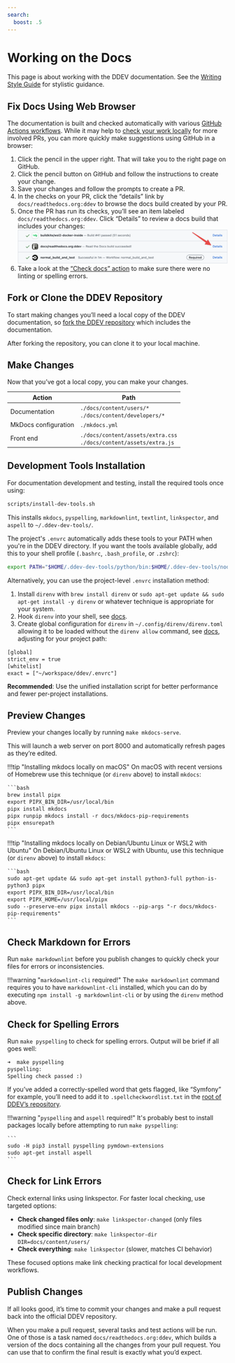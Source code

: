 ```yaml
---
search:
  boost: .5
---
```

# Working on the Docs

This page is about working with the DDEV documentation. See the [Writing Style Guide](writing-style-guide.md) for stylistic guidance.

## Fix Docs Using Web Browser

The documentation is built and checked automatically with various [GitHub Actions workflows](https://github.com/ddev/ddev/actions). While it may help to [check your work locally](#fork-or-clone-the-ddev-repository) for more involved PRs, you can more quickly make suggestions using GitHub in a browser:

1. Click the pencil in the upper right. That will take you to the right page on GitHub.
2. Click the pencil button on GitHub and follow the instructions to create your change.
3. Save your changes and follow the prompts to create a PR.
4. In the checks on your PR, click the “details” link by `docs/readthedocs.org:ddev` to browse the docs build created by your PR.
5. Once the PR has run its checks, you’ll see an item labeled `docs/readthedocs.org:ddev`. Click “Details” to review a docs build that includes your changes:
    ![Documentation preview build link](../images/docs-build-link.png)
6. Take a look at the [“Check docs” action](https://github.com/ddev/ddev/actions/workflows/docscheck.yml) to make sure there were no linting or spelling errors.

## Fork or Clone the DDEV Repository

To start making changes you’ll need a local copy of the DDEV documentation, so [fork the DDEV repository](https://github.com/ddev/ddev/fork) which includes the documentation.

After forking the repository, you can clone it to your local machine.

## Make Changes

Now that you’ve got a local copy, you can make your changes.

| Action               | Path                                                                    |
|----------------------|-------------------------------------------------------------------------|
| Documentation        | `./docs/content/users/*` <br> `./docs/content/developers/*`             |
| MkDocs configuration | `./mkdocs.yml`                                                          |
| Front end            | `./docs/content/assets/extra.css` <br> `./docs/content/assets/extra.js` |

## Development Tools Installation

For documentation development and testing, install the required tools once using:

```bash
scripts/install-dev-tools.sh
```

This installs `mkdocs`, `pyspelling`, `markdownlint`, `textlint`, `linkspector`, and `aspell` to `~/.ddev-dev-tools/`.

The project's `.envrc` automatically adds these tools to your PATH when you're in the DDEV directory. If you want the tools available globally, add this to your shell profile (`.bashrc`, `.bash_profile`, or `.zshrc`):

```bash
export PATH="$HOME/.ddev-dev-tools/python/bin:$HOME/.ddev-dev-tools/node/bin:$PATH"
```

Alternatively, you can use the project-level `.envrc` installation method:

1. Install `direnv` with `brew install direnv` or `sudo apt-get update && sudo apt-get install -y direnv` or whatever technique is appropriate for your system.
2. Hook `direnv` into your shell, see [docs](https://direnv.net/docs/hook.html).
3. Create global configuration for `direnv` in `~/.config/direnv/direnv.toml` allowing it to be loaded without the `direnv allow` command, see  [docs](https://github.com/direnv/direnv/blob/master/man/direnv.toml.1.md), adjusting for your project path:

```
[global]
strict_env = true
[whitelist]
exact = ["~/workspace/ddev/.envrc"]
```

**Recommended**: Use the unified installation script for better performance and fewer per-project installations.

## Preview Changes

Preview your changes locally by running `make mkdocs-serve`.

This will launch a web server on port 8000 and automatically refresh pages as they’re edited.

!!!tip "Installing mkdocs locally on macOS"
    On macOS with recent versions of Homebrew use this technique (or `direnv` above) to install `mkdocs`:

    ```bash
    brew install pipx
    export PIPX_BIN_DIR=/usr/local/bin
    pipx install mkdocs
    pipx runpip mkdocs install -r docs/mkdocs-pip-requirements
    pipx ensurepath
    ```

!!!tip "Installing mkdocs locally on Debian/Ubuntu Linux or WSL2 with Ubuntu"
    On Debian/Ubuntu Linux or WSL2 with Ubuntu, use this technique (or `direnv` above) to install `mkdocs`:

    ```bash
    sudo apt-get update && sudo apt-get install python3-full python-is-python3 pipx
    export PIPX_BIN_DIR=/usr/local/bin
    export PIPX_HOME=/usr/local/pipx
    sudo --preserve-env pipx install mkdocs --pip-args "-r docs/mkdocs-pip-requirements"
    ```

## Check Markdown for Errors

Run `make markdownlint` before you publish changes to quickly check your files for errors or inconsistencies.

!!!warning "`markdownlint-cli` required!"
    The `make markdownlint` command requires you to have `markdownlint-cli` installed, which you can do by executing `npm install -g markdownlint-cli` or by using the `direnv` method above.

## Check for Spelling Errors

Run `make pyspelling` to check for spelling errors. Output will be brief if all goes well:

```
➜  make pyspelling
pyspelling:
Spelling check passed :)
```

If you’ve added a correctly-spelled word that gets flagged, like “Symfony” for example, you’ll need to add it to `.spellcheckwordlist.txt` in the [root of DDEV’s repository](https://github.com/ddev/ddev/blob/main/.spellcheckwordlist.txt).

!!!warning "`pyspelling` and `aspell` required!"
    It's probably best to install packages locally before attempting to run `make pyspelling`:

    ```
    sudo -H pip3 install pyspelling pymdown-extensions
    sudo apt-get install aspell
    ```

## Check for Link Errors

Check external links using linkspector. For faster local checking, use targeted options:

- **Check changed files only**: `make linkspector-changed` (only files modified since main branch)
- **Check specific directory**: `make linkspector-dir DIR=docs/content/users/`
- **Check everything**: `make linkspector` (slower, matches CI behavior)

These focused options make link checking practical for local development workflows.

## Publish Changes

If all looks good, it’s time to commit your changes and make a pull request back into the official DDEV repository.

When you make a pull request, several tasks and test actions will be run. One of those is a task named `docs/readthedocs.org:ddev`, which builds a version of the docs containing all the changes from your pull request. You can use that to confirm the final result is exactly what you’d expect.
